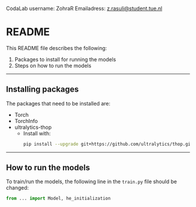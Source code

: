 CodaLab username: ZohraR
Emailadress: z.rasuli@student.tue.nl

# README

This README file describes the following:

1. Packages to install for running the models  
2. Steps on how to run the models

---

## Installing packages

The packages that need to be installed are:

- Torch  
- TorchInfo  
- ultralytics-thop  
  - Install with:  
    ```bash
    pip install --upgrade git+https://github.com/ultralytics/thop.git
    ```

---

## How to run the models

To train/run the models, the following line in the `train.py` file should be changed:

```python
from ... import Model, he_initialization

    



